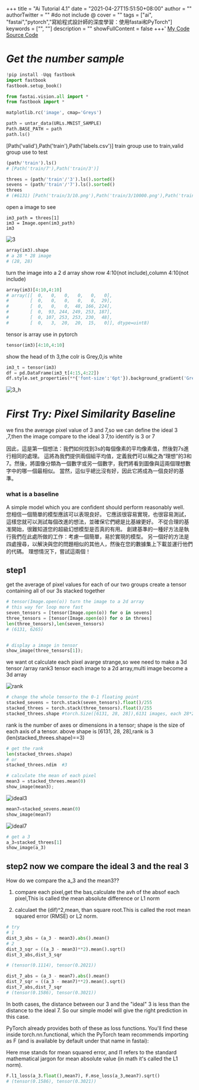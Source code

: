 +++
title = "Ai Tutorial 4.1"
date = "2021-04-27T15:51:50+08:00"
author = ""
authorTwitter = "" #do not include @
cover = ""
tags = ["ai", "fastai","pytorch","寫給程式設計師的深度學習：使用fastai和PyTorch"]
keywords = ["", ""]
description = ""
showFullContent = false
+++'
[My Code](https://colab.research.google.com/drive/1rMfM4H92wklMLDydjnChmJMHoJ3OS6SL?usp=sharing)
[Source Code](https://colab.research.google.com/github/fastai/fastbook/blob/master/04_mnist_basics.ipynb)
# _Get the number sample_
```py
!pip install -Uqq fastbook
import fastbook
fastbook.setup_book()

```
```py
from fastai.vision.all import *
from fastbook import *

matplotlib.rc('image', cmap='Greys')

```

```py
path = untar_data(URLs.MNIST_SAMPLE)
Path.BASE_PATH = path
path.ls()
```
[Path('valid'),Path('train'),Path('labels.csv')]
train group use to train,valid group use to test

```py
(path/'train').ls()
# [Path('train/7'),Path('train/3')]
```
```py
threes = (path/'train'/'3').ls().sorted()
sevens = (path/'train'/'7').ls().sorted()
threes
# (#6131) [Path('train/3/10.png'),Path('train/3/10000.png'),Path('train/3/10011.png'),Path('train/3/10031.png'),Path('train/3/10034.png'),Path('train/3/10042.png'),Path('train/3/10052.png'),Path('train/3/1007.png'),Path('train/3/10074.png'),Path('train/3/10091.png')...]

```
open a image to see
```
im3_path = threes[1]
im3 = Image.open(im3_path)
im3
```
![3](/img/ai_t/t1/3.png)

```py
array(im3).shape
# a 28 * 28 image
# (28, 28)
```
turn the image into a  2 d array
show row 4:10(not include),column 4:10(not include)
```py
array(im3)[4:10,4:10]
# array([[  0,   0,   0,   0,   0,   0],
#        [  0,   0,   0,   0,   0,  29],
#        [  0,   0,   0,  48, 166, 224],
#        [  0,  93, 244, 249, 253, 187],
#        [  0, 107, 253, 253, 230,  48],
#        [  0,   3,  20,  20,  15,   0]], dtype=uint8)
```

tensor is array use in pytorch
```py
tensor(im3)[4:10,4:10]
```
show the head of th 3,the colr is Grey,0,is white
```py
im3_t = tensor(im3)
df = pd.DataFrame(im3_t[4:15,4:22])
df.style.set_properties(**{'font-size':'6pt'}).background_gradient('Greys')
```
![3_h](/img/ai_t/t1/3_head.PNG)

# _First Try: Pixel Similarity Baseline_
we fins the average pixel value of 3 and 7,so we can define the ideal 3 ,7,then the image compare to the ideal 3 7,to identify is 3 or 7  

因此，這是第一個想法：我們如何找到3s的每個像素的平均像素值，然後對7s進行相同的處理。 這將為我們提供兩個組平均值，定義我們可以稱之為“理想”的3和7。然後，將圖像分類為一個數字或另一個數字，我們將看到圖像與這兩個理想數字中的哪一個最相似。 當然，這似乎總比沒有好，因此它將成為一個良好的基準。

### what is a baseline
A simple model which you are confident should perform reasonably well.  
您相信一個簡單的模型應該可以表現良好。 它應該很容易實現，也很容易測試，這樣您就可以測試每個改進的想法，並確保它們總是比基線更好。 不從合理的基准開始，很難知道您的超級幻想模型是否真的有用。 創建基準的一種好方法是執行我們在此處所做的工作：考慮一個簡單，易於實現的模型。 另一個好的方法是四處搜尋，以解決與您的問題相似的其他人，然後在您的數據集上下載並運行他們的代碼。 理想情況下，嘗試這兩個！

## step1
get the average of pixel values for each of our two groups
create a tensor containing all of our 3s stacked together

```py
# tensor(Image.open(o)) turn the image to a 2d array
# this way for loop more fast
seven_tensors = [tensor(Image.open(o)) for o in sevens]
three_tensors = [tensor(Image.open(o)) for o in threes]
len(three_tensors),len(seven_tensors)
# (6131, 6265)
```

```py

# display a image in tensor
show_image(three_tensors[1]);

```
we want ot calculate each pixel avarge strange,so wee need to make a 3d tensor /array rank3 tensor each image to a 2d array,multi image become a 3d array

![rank](/img/ai_t/t1/rank.jpg)

```py
# change the whole tensorto the 0-1 floating point
stacked_sevens = torch.stack(seven_tensors).float()/255
stacked_threes = torch.stack(three_tensors).float()/255
stacked_threes.shape #torch.Size([6131, 28, 28]),6131 images, each 28*28 pixels
```

rank is the number of axes or dimensions in a tensor; shape is the size of each axis of a tensor. above shape is [6131, 28, 28],rank is 3 (len(stacked_threes.shape)==3)
```py
# get the rank
len(stacked_threes.shape)
# or
stacked_threes.ndim  #3
```
```py
# calculate the mean of each pixel
mean3 = stacked_threes.mean(0)
show_image(mean3);
```
![ideal3](/img/ai_t/t1/ideal_3.png)

```py
mean7=stacked_sevens.mean(0)
show_image(mean7)
```
![ideal7](/img/ai_t/t1/ideal_7.png)

```py
# get a 3
a_3=stacked_threes[1]
show_image(a_3)
```

## step2 now we compare the ideal 3 and the real 3  
How do we compare the a_3 and the mean3?? 
1. compare each pixel,get the bas,calculate the avh of the absof each pixel,This is called the mean absolute difference or L1 norm

2. calculaet the (dif)^2,mean, than square root.This is called the root mean squared error (RMSE) or L2 norm.

```py
# try
# 1
dist_3_abs = (a_3 - mean3).abs().mean()
# 2
dist_3_sqr = ((a_3 - mean3)**2).mean().sqrt()
dist_3_abs,dist_3_sqr

# (tensor(0.1114), tensor(0.2021))
```
```py
dist_7_abs = (a_3 - mean7).abs().mean()
dist_7_sqr = ((a_3 - mean7)**2).mean().sqrt()
dist_7_abs,dist_7_sqr
# (tensor(0.1586), tensor(0.3021))

```
In both cases, the distance between our 3 and the "ideal" 3 is less than the distance to the ideal 7. So our simple model will give the right prediction in this case.

PyTorch already provides both of these as loss functions. You'll find these inside torch.nn.functional, which the PyTorch team recommends importing as F (and is available by default under that name in fastai):

Here mse stands for mean squared error, and l1 refers to the standard mathematical jargon for mean absolute value (in math it's called the L1 norm).
```py
F.l1_loss(a_3.float(),mean7), F.mse_loss(a_3,mean7).sqrt()
# (tensor(0.1586), tensor(0.3021))
```
